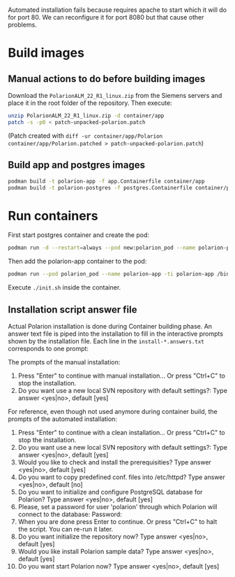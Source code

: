 #
Automated installation fails because requires apache to start which it will do for port 80.
We can reconfigure it for port 8080 but that cause other problems.

# Build images

## Manual actions to do before building images

Download the `PolarionALM_22_R1_linux.zip` from the Siemens servers and place it in the root folder of the repository.
Then execute:

```bash
unzip PolarionALM_22_R1_linux.zip -d container/app
patch -s -p0 < patch-unpacked-polarion.patch
```
(Patch created with `diff -ur container/app/Polarion container/app/Polarion.patched > patch-unpacked-polarion.patch`)

## Build app and postgres images
```bash
podman build -t polarion-app -f app.Containerfile container/app
podman build -t polarion-postgres -f postgres.Containerfile container/postgres
```

# Run containers

First start postgres container and create the pod:

```bash
podman run -d --restart=always --pod new:polarion_pod --name polarion-postgres -p 8080:80-e POSTGRES_PASSWORD=mysecretpassword polarion-postgres
```

Then add the polarion-app container to the pod:

```bash
podman run --pod polarion_pod --name polarion-app -ti polarion-app /bin/bash
```
Execute `./init.sh` inside the container.

## Installation script answer file

Actual Polarion installation is done during Container building phase.
An answer text file is piped into the installation to fill in the interactive
prompts shown by the installation file. Each line in the `install-*.answers.txt` corresponds to one prompt:

The prompts of the manual installation:

1. Press "Enter" to continue with manual installation...
   Or press "Ctrl+C" to stop the installation.
2. Do you want use a new local SVN repository with default settings?:
   Type answer <yes|no>, default [yes] 

For reference, even though not used anymore during container build, the prompts of the automated installation:

1.  Press "Enter" to continue with a clean installation... 
    Or press "Ctrl+C" to stop the installation.
2.  Do you want use a new local SVN repository with default settings?:
    Type answer <yes|no>, default [yes] 
3.  Would you like to check and install the prerequisities?
    Type answer <yes|no>, default [yes] 
4.  Do you want to copy predefined conf. files into /etc/httpd?
    Type answer <yes|no>, default [no] 
5.  Do you want to initialize and configure PostgreSQL database for Polarion?
    Type answer <yes|no>, default [yes] 
6.  Please, set a password for user 'polarion' through which Polarion will connect to the database:
    Password:
7.  When you are done press Enter to continue. 
    Or press "Ctrl+C" to halt the script. You can re-run it later.
8.  Do you want initialize the repository now?
    Type answer <yes|no>, default [yes] 
9.  Would you like install Polarion sample data?
    Type answer <yes|no>, default [yes]
10. Do you want start Polarion now?
    Type answer <yes|no>, default [yes] 